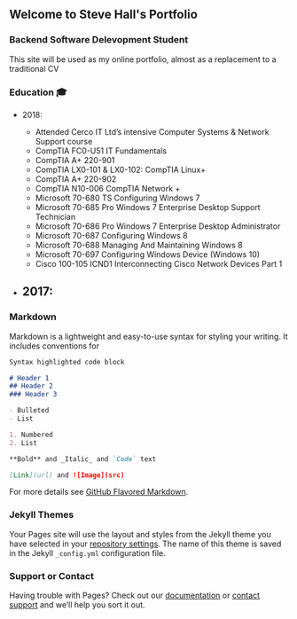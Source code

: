 ## **Welcome to Steve Hall's Portfolio**
### Backend Software Delevopment Student

This site will be used as my online portfolio, almost as a replacement to a traditional CV

### Education :mortar_board:

- 2018: 
  - Attended Cerco IT Ltd’s intensive Computer Systems & Network Support course
  - CompTIA FC0-U51 IT Fundamentals  
  - CompTIA A+ 220-901 
  - CompTIA LX0-101 & LX0-102: CompTIA Linux+ 
  - CompTIA A+ 220-902 
  - CompTIA N10-006 CompTIA Network + 
  - Microsoft 70-680 TS Configuring Windows 7 
  - Microsoft 70-685 Pro Windows 7 Enterprise Desktop Support Technician  
  - Microsoft 70-686 Pro Windows 7 Enterprise Desktop Administrator  
  - Microsoft 70-687 Configuring Windows 8 
  - Microsoft 70-688 Managing And Maintaining Windows 8 
  - Microsoft 70-697 Configuring Windows Device (Windows 10) 
  - Cisco 100-105 ICND1 Interconnecting Cisco Network Devices Part 1 

- 2017: 
  - 

### Markdown

Markdown is a lightweight and easy-to-use syntax for styling your writing. It includes conventions for

```markdown
Syntax highlighted code block

# Header 1
## Header 2
### Header 3

- Bulleted
- List

1. Numbered
2. List

**Bold** and _Italic_ and `Code` text

[Link](url) and ![Image](src)
```

For more details see [GitHub Flavored Markdown](https://guides.github.com/features/mastering-markdown/).

### Jekyll Themes

Your Pages site will use the layout and styles from the Jekyll theme you have selected in your [repository settings](https://github.com/Stevehall95/Portfolio/settings). The name of this theme is saved in the Jekyll `_config.yml` configuration file.

### Support or Contact

Having trouble with Pages? Check out our [documentation](https://help.github.com/categories/github-pages-basics/) or [contact support](https://github.com/contact) and we’ll help you sort it out.
